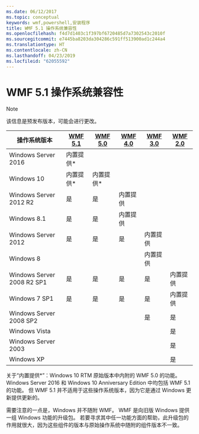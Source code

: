 ```yaml
---
ms.date: 06/12/2017
ms.topic: conceptual
keywords: wmf,powershell,安装程序
title: WMF 5.1 操作系统兼容性
ms.openlocfilehash: f4d7d1403c1f397bf6720485d7a7302543c2010f
ms.sourcegitcommit: e7445ba8203da304286c591ff513900ad1c244a4
ms.translationtype: HT
ms.contentlocale: zh-CN
ms.lasthandoff: 04/23/2019
ms.locfileid: "62055592"
---
```

# <a name="wmf-51-operating-system-compatibility"></a>WMF 5.1 操作系统兼容性

> [!NOTE]
> 该信息是预发布版本，可能会进行更改。

| 操作系统版本 | [WMF 5.1](https://aka.ms/wmf51download) | [WMF 5.0](https://aka.ms/wmf5download) | [WMF 4.0](https://aka.ms/wmf4download) |  [WMF 3.0](https://aka.ms/wmf3download) | [WMF 2.0](https://aka.ms/wmf2download) |
| ------------------------ | ----------- | ----------- | ----------- | ------------ |  ------------- |
| Windows Server 2016 | 内置提供* |  |  |  |  |
| Windows 10 | 内置提供* | 内置提供*  | | | |
| Windows Server 2012 R2| 是 | 是 | 内置提供 |  |  |
| Windows 8.1 | 是 | 是 |  内置提供 |  |  |
| Windows Server 2012 | 是 | 是 | 是 |  内置提供 | |
| Windows 8 |  |  |  | 内置提供 | |
| Windows Server 2008 R2 SP1 | 是 | 是 | 是 |  是| 内置提供 |
| Windows 7 SP1  | 是 | 是 | 是 | 是 | 内置提供 |
| Windows Server 2008 SP2 | | | | 是 | 是 |
| Windows Vista | | | | | 是 |
| Windows Server 2003| | | |  | 是 |
| Windows XP | | | |  | 是 |

关于“内置提供*”：Windows 10 RTM 原始版本中内附的 WMF 5.0 的功能。
Windows Server 2016 和 Windows 10 Anniversary Edition 中均包括 WMF 5.1 的功能。
但 WMF 5.1 并不适用于这些操作系统版本，因为它是通过 Windows 更新提供更新的。

需要注意的一点是，Windows 并不随附 WMF。
WMF 是向旧版 Windows 提供一组 Windows 功能的升级包。
若要寻求其中任一功能方面的帮助，此升级包的作用就很大，因为这些组件的版本与原始操作系统中随附的组件版本不一致。
